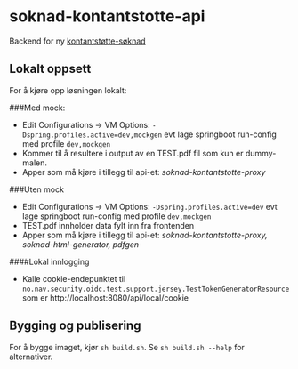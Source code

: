 soknad-kontantstotte-api
========================
Backend for ny [kontantstøtte-søknad](https://github.com/navikt/soknad-kontantstotte)

## Lokalt oppsett

For å kjøre opp løsningen lokalt:

###Med mock: 
* Edit Configurations -> VM Options: ``-Dspring.profiles.active=dev,mockgen`` evt lage springboot run-config med profile `dev,mockgen`
* Kommer til å resultere i output av en TEST.pdf fil som kun er dummy-malen.
* Apper som må kjøre i tillegg til api-et: _soknad-kontantstotte-proxy_

###Uten mock
* Edit Configurations -> VM Options: ``-Dspring.profiles.active=dev`` evt lage springboot run-config med profile `dev,mockgen`
* TEST.pdf innholder data fylt inn fra frontenden
* Apper som må kjøre i tillegg til api-et: _soknad-kontantstotte-proxy, soknad-html-generator, pdfgen_


####Lokal innlogging 
* Kalle cookie-endepunktet til ```no.nav.security.oidc.test.support.jersey.TestTokenGeneratorResource``` som er http://localhost:8080/api/local/cookie

## Bygging og publisering

For å bygge imaget, kjør `sh build.sh`. Se `sh build.sh --help` for alternativer.
